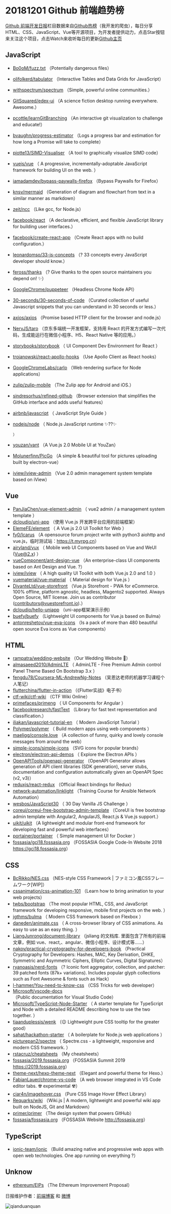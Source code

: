 # 20181201 Github 前端趋势榜

[Github 前端开发日报](https://qdkfweb.cn/c/news)栏目数据来自[Github热榜](https://github.qdkfweb.cn/)（我开发的爬虫），每日分享HTML、CSS、JavaScript、Vue等开源项目，为开发者提供动力，点击Star按钮来关注这个项目，点击Watch来收听每日的更新[Github主页](https://github.com/kujian/githubTrending)
## JavaScript

* [Bo0oM/fuzz.txt](https://github.com/Bo0oM/fuzz.txt) （Potentially dangerous files）
* [olifolkerd/tabulator](https://github.com/olifolkerd/tabulator) （Interactive Tables and Data Grids for JavaScript）
* [withspectrum/spectrum](https://github.com/withspectrum/spectrum) （Simple, powerful online communities.）
* [GitSquared/edex-ui](https://github.com/GitSquared/edex-ui) （A science fiction desktop running everywhere. Awesome.）
* [pcottle/learnGitBranching](https://github.com/pcottle/learnGitBranching) （An interactive git visualization to challenge and educate!）
* [bvaughn/progress-estimator](https://github.com/bvaughn/progress-estimator) （Logs a progress bar and estimation for how long a Promise will take to complete）
* [piotte13/SIMD-Visualiser](https://github.com/piotte13/SIMD-Visualiser) （A tool to graphically visualize SIMD code）
* [vuejs/vue](https://github.com/vuejs/vue) （
        A progressive, incrementally-adoptable JavaScript framework for building UI on the web.
      ）
* [iamadamdev/bypass-paywalls-firefox](https://github.com/iamadamdev/bypass-paywalls-firefox) （Bypass Paywalls for Firefox）
* [knsv/mermaid](https://github.com/knsv/mermaid) （Generation of diagram and flowchart from text in a similar manner as markdown）
* [zeit/ncc](https://github.com/zeit/ncc) （Like gcc, for Node.js）
* [facebook/react](https://github.com/facebook/react) （A declarative, efficient, and flexible JavaScript library for building user interfaces.）
* [facebook/create-react-app](https://github.com/facebook/create-react-app) （Create React apps with no build configuration.）
* [leonardomso/33-js-concepts](https://github.com/leonardomso/33-js-concepts) （? 33 concepts every JavaScript developer should know.）
* [feross/thanks](https://github.com/feross/thanks) （? Give thanks to the open source maintainers you depend on! ✨）
* [GoogleChrome/puppeteer](https://github.com/GoogleChrome/puppeteer) （Headless Chrome Node API）
* [30-seconds/30-seconds-of-code](https://github.com/30-seconds/30-seconds-of-code) （Curated collection of useful Javascript snippets that you can understand in 30 seconds or less.）
* [axios/axios](https://github.com/axios/axios) （Promise based HTTP client for the browser and node.js）
* [NervJS/taro](https://github.com/NervJS/taro) （京东多端统一开发框架，支持用 React 的开发方式编写一次代码，生成能运行在微信小程序、H5、React Native 等的应用。）
* [storybooks/storybook](https://github.com/storybooks/storybook) （
        UI Component Dev Environment for React
      ）
* [trojanowski/react-apollo-hooks](https://github.com/trojanowski/react-apollo-hooks) （Use Apollo Client as React hooks）
* [GoogleChromeLabs/carlo](https://github.com/GoogleChromeLabs/carlo) （Web rendering surface for Node applications）
* [zulip/zulip-mobile](https://github.com/zulip/zulip-mobile) （The Zulip app for Android and iOS.）
* [sindresorhus/refined-github](https://github.com/sindresorhus/refined-github) （Browser extension that simplifies the GitHub interface and adds useful features）
* [airbnb/javascript](https://github.com/airbnb/javascript) （
        JavaScript Style Guide
      ）
* [nodejs/node](https://github.com/nodejs/node) （
        Node.js JavaScript runtime ✨??✨

      ）
* [youzan/vant](https://github.com/youzan/vant) （A Vue.js 2.0 Mobile UI at YouZan）
* [Molunerfinn/PicGo](https://github.com/Molunerfinn/PicGo) （A simple &amp; beautiful tool for pictures uploading built by electron-vue）
* [iview/iview-admin](https://github.com/iview/iview-admin) （Vue 2.0 admin management system template based on iView）

## Vue

* [PanJiaChen/vue-element-admin](https://github.com/PanJiaChen/vue-element-admin) （
        vue2 admin / a management system template
      ）
* [dcloudio/uni-app](https://github.com/dcloudio/uni-app) （使用 Vue.js 开发跨平台应用的前端框架）
* [ElemeFE/element](https://github.com/ElemeFE/element) （
        A Vue.js 2.0 UI Toolkit for Web
      ）
* [fy0/Icarus](https://github.com/fy0/Icarus) （A opensource forum project write with python3 aiohttp and vue.js，临时测试站：<a href="https://t.myrpg.cn" rel="nofollow">https://t.myrpg.cn</a>）
* [airyland/vux](https://github.com/airyland/vux) （
        Mobile web UI Components based on Vue and WeUI (Vue@2.x)
      ）
* [vueComponent/ant-design-vue](https://github.com/vueComponent/ant-design-vue) （An enterprise-class UI components based on Ant Design and Vue. ?）
* [iview/iview](https://github.com/iview/iview) （
        A high quality UI Toolkit with both Vue.js 2.0 and 1.0
      ）
* [vuematerial/vue-material](https://github.com/vuematerial/vue-material) （
        Material design for Vue.js
      ）
* [DivanteLtd/vue-storefront](https://github.com/DivanteLtd/vue-storefront) （Vue.js Storefront - PWA for eCommerce. 100% offline, platform agnostic, headless, Magento2 supported. Always Open Source, MIT license. Join us as contributor (contributors@vuestorefront.io).）
* [dcloudio/hello-uniapp](https://github.com/dcloudio/hello-uniapp) （uni-app框架演示示例）
* [buefy/buefy](https://github.com/buefy/buefy) （Lightweight UI components for Vue.js based on Bulma）
* [antonreshetov/vue-eva-icons](https://github.com/antonreshetov/vue-eva-icons) （Is a pack of more than 480 beautiful open source Eva icons as Vue components）

## HTML

* [rampatra/wedding-website](https://github.com/rampatra/wedding-website) （Our Wedding Website &#x1f46b;）
* [almasaeed2010/AdminLTE](https://github.com/almasaeed2010/AdminLTE) （
        AdminLTE - Free Premium Admin control Panel Theme Based On Bootstrap 3.x
      ）
* [fengdu78/Coursera-ML-AndrewNg-Notes](https://github.com/fengdu78/Coursera-ML-AndrewNg-Notes) （吴恩达老师的机器学习课程个人笔记）
* [flutterchina/flutter-in-action](https://github.com/flutterchina/flutter-in-action) （《Flutter实战》电子书）
* [ctf-wiki/ctf-wiki](https://github.com/ctf-wiki/ctf-wiki) （CTF Wiki Online）
* [primefaces/primeng](https://github.com/primefaces/primeng) （
        UI Components for Angular
      ）
* [facebookresearch/fastText](https://github.com/facebookresearch/fastText) （Library for fast text representation and classification.）
* [iliakan/javascript-tutorial-en](https://github.com/iliakan/javascript-tutorial-en) （
        Modern JavaScript Tutorial 
      ）
* [Polymer/polymer](https://github.com/Polymer/polymer) （
        Build modern apps using web components
      ）
* [maeligg/console.love](https://github.com/maeligg/console.love) （A collection of funny, quirky and lovely console messages from around the web）
* [simple-icons/simple-icons](https://github.com/simple-icons/simple-icons) （SVG icons for popular brands）
* [electron/electron-api-demos](https://github.com/electron/electron-api-demos) （
        Explore the Electron APIs
      ）
* [OpenAPITools/openapi-generator](https://github.com/OpenAPITools/openapi-generator) （OpenAPI Generator allows generation of API client libraries (SDK generation), server stubs, documentation and configuration automatically given an OpenAPI Spec (v2, v3)）
* [reduxjs/react-redux](https://github.com/reduxjs/react-redux) （Official React bindings for Redux）
* [network-automation/linklight](https://github.com/network-automation/linklight) （Training Course for Ansible Network Automation）
* [wesbos/JavaScript30](https://github.com/wesbos/JavaScript30) （
        30 Day Vanilla JS Challenge
      ）
* [coreui/coreui-free-bootstrap-admin-template](https://github.com/coreui/coreui-free-bootstrap-admin-template) （CoreUI is free bootstrap admin template with Angular2, AngularJS, React.js &amp; Vue.js support.）
* [uikit/uikit](https://github.com/uikit/uikit) （A lightweight and modular front-end framework for developing fast and powerful web interfaces）
* [portainer/portainer](https://github.com/portainer/portainer) （
        Simple management UI for Docker
      ）
* [fossasia/gci18.fossasia.org](https://github.com/fossasia/gci18.fossasia.org) （FOSSASIA Google Code-In Website 2018 <a href="https://gci18.fossasia.org" rel="nofollow">https://gci18.fossasia.org</a>）

## CSS

* [BcRikko/NES.css](https://github.com/BcRikko/NES.css) （NES-style CSS Framework | ファミコン風CSSフレームワーク[WIP]）
* [cssanimation/css-animation-101](https://github.com/cssanimation/css-animation-101) （Learn how to bring animation to your web projects）
* [twbs/bootstrap](https://github.com/twbs/bootstrap) （The most popular HTML, CSS, and JavaScript framework for developing responsive, mobile first projects on the web.
      ）
* [jgthms/bulma](https://github.com/jgthms/bulma) （
        Modern CSS framework based on Flexbox
      ）
* [daneden/animate.css](https://github.com/daneden/animate.css) （
        A cross-browser library of CSS animations. As easy to use as an easy thing.
      ）
* [LiangJunrong/document-library](https://github.com/LiangJunrong/document-library) （jsliang 的文档库. 里面包含了所有的前端文章，例如 vue、react,、angular、微信小程序、设计模式等……）
* [nakov/practical-cryptography-for-developers-book](https://github.com/nakov/practical-cryptography-for-developers-book) （Practical Cryptography for Developers: Hashes, MAC, Key Derivation, DHKE, Symmetric and Asymmetric Ciphers, Elliptic Curves, Digital Signatures）
* [ryanoasis/nerd-fonts](https://github.com/ryanoasis/nerd-fonts) （? Iconic font aggregator, collection, and patcher: 39 patched fonts (87k+ variations). Includes popular glyph collections such as Font Awesome &amp; fonts such as Hack）
* [l-hammer/You-need-to-know-css](https://github.com/l-hammer/You-need-to-know-css) （CSS Tricks for web developer）
* [Microsoft/vscode-docs](https://github.com/Microsoft/vscode-docs) （Public documentation for Visual Studio Code）
* [Microsoft/TypeScript-Node-Starter](https://github.com/Microsoft/TypeScript-Node-Starter) （
        A starter template for TypeScript and Node with a detailed README describing how to use the two together.
      ）
* [tiaanduplessis/wenk](https://github.com/tiaanduplessis/wenk) （&#x1f609; Lightweight pure CSS tooltip for the greater good）
* [sahat/hackathon-starter](https://github.com/sahat/hackathon-starter) （
        A boilerplate for Node.js web applications
      ）
* [picturepan2/spectre](https://github.com/picturepan2/spectre) （
        Spectre.css - a lightweight, responsive and modern CSS framework.
      ）
* [rstacruz/cheatsheets](https://github.com/rstacruz/cheatsheets) （My cheatsheets）
* [fossasia/2019.fossasia.org](https://github.com/fossasia/2019.fossasia.org) （FOSSASIA Summit 2019 <a href="https://2019.fossasia.org" rel="nofollow">https://2019.fossasia.org</a>）
* [theme-next/hexo-theme-next](https://github.com/theme-next/hexo-theme-next) （Elegant and powerful theme for Hexo.）
* [FabianLauer/chrome-vs-code](https://github.com/FabianLauer/chrome-vs-code) （A web browser integrated in VS Code editor tabs. ☢️ experimental ☢️）
* [ciar4n/imagehover.css](https://github.com/ciar4n/imagehover.css) （Pure CSS Image Hover Effect Library）
* [Requarks/wiki](https://github.com/Requarks/wiki) （Wiki.js | A modern, lightweight and powerful wiki app built on NodeJS, Git and Markdown）
* [primer/primer](https://github.com/primer/primer) （The design system that powers GitHub）
* [fossasia/fossasia.org](https://github.com/fossasia/fossasia.org) （FOSSASIA Website <a href="http://fossasia.org" rel="nofollow">http://fossasia.org</a>）

## TypeScript

* [ionic-team/ionic](https://github.com/ionic-team/ionic) （Build amazing native and progressive web apps with open web technologies. One app running on everything ?）

## Unknow

* [ethereum/EIPs](https://github.com/ethereum/EIPs) （The Ethereum Improvement Proposal）


日报维护作者：[前端博客](https://qdkfweb.cn/) 和 [微博](https://qdkfweb.cn/go/weibo)

![qianduanquan](https://user-images.githubusercontent.com/3055447/38468989-651132ac-3b80-11e8-8e6b-15122322a9d7.png)